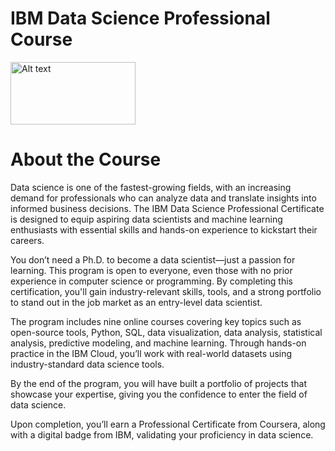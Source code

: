 # IBM Data Science Professional Course
<img src="https://upload.wikimedia.org/wikipedia/commons/5/51/IBM_logo.svg" alt="Alt text" width="200" height="100" align="center">

# About the Course 
Data science is one of the fastest-growing fields, with an increasing demand for professionals who can analyze data and translate insights into informed business decisions. The IBM Data Science Professional Certificate is designed to equip aspiring data scientists and machine learning enthusiasts with essential skills and hands-on experience to kickstart their careers.  

You don’t need a Ph.D. to become a data scientist—just a passion for learning. This program is open to everyone, even those with no prior experience in computer science or programming. By completing this certification, you'll gain industry-relevant skills, tools, and a strong portfolio to stand out in the job market as an entry-level data scientist.  

The program includes nine online courses covering key topics such as open-source tools, Python, SQL, data visualization, data analysis, statistical analysis, predictive modeling, and machine learning. Through hands-on practice in the IBM Cloud, you’ll work with real-world datasets using industry-standard data science tools.  

By the end of the program, you will have built a portfolio of projects that showcase your expertise, giving you the confidence to enter the field of data science.  

Upon completion, you’ll earn a Professional Certificate from Coursera, along with a digital badge from IBM, validating your proficiency in data science.
